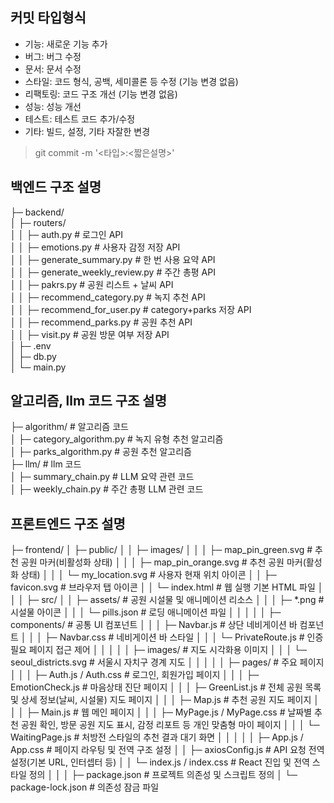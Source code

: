## 커밋 타입형식
- 기능: 새로운 기능 추가
- 버그: 버그 수정
- 문서: 문서 수정
- 스타일: 코드 형식, 공백, 세미콜론 등 수정 (기능 변경 없음)
- 리팩토링: 코드 구조 개선 (기능 변경 없음)
- 성능: 성능 개선
- 테스트: 테스트 코드 추가/수정
- 기타: 빌드, 설정, 기타 자잘한 변경

> git commit -m '<타입>:<짧은설명>'

## 백엔드 구조 설명

  ├─ backend/  
  │   ├─ routers/  
  │   │   ├─ auth.py # 로그인 API  
  │   │   ├─ emotions.py # 사용자 감정 저장 API  
  │   │   ├─ generate_summary.py # 한 번 사용 요약 API  
  │   │   ├─ generate_weekly_review.py # 주간 총평 API  
  │   │   ├─ pakrs.py # 공원 리스트 + 날씨 API  
  │   │   ├─ recommend_category.py # 녹지 추천 API  
  │   │   ├─ recommend_for_user.py # category+parks 저장 API  
  │   │   ├─ recommend_parks.py # 공원 추천 API  
  │   │   ├─ visit.py # 공원 방문 여부 저장 API  
  │   ├─ .env  
  │   ├─ db.py  
  │   └─ main.py  

## 알고리즘, llm 코드 구조 설명
  ├─ algorithm/ # 알고리즘 코드  
  │   ├─ category_algorithm.py # 녹지 유형 추천 알고리즘  
  │   ├─ parks_algorithm.py # 공원 추천 알고리즘  
  ├─ llm/ # llm 코드  
  │   ├─ summary_chain.py # LLM 요약 관련 코드  
  │   ├─ weekly_chain.py # 주간 총평 LLM 관련 코드  

## 프론트엔드 구조 설명
├─ frontend/
│  ├─ public/
│  │  ├─ images/
│  │  │  ├─ map_pin_green.svg      # 추천 공원 마커(비활성화 상태)
│  │  │  ├─ map_pin_orange.svg     # 추천 공원 마커(활성화 상태)
│  │  │  └─ my_location.svg        # 사용자 현재 위치 아이콘
│  │  ├─ favicon.svg               # 브라우저 탭 아이콘
│  │  └─ index.html                # 웹 실행 기본 HTML 파일
│  │
│  ├─ src/
│  │  ├─ assets/                   # 공원 시설물 및 애니메이션 리소스
│  │  │  ├─ *.png                  # 시설물 아이콘
│  │  │  └─ pills.json             # 로딩 애니메이션 파일
│  │  │
│  │  ├─ components/               # 공통 UI 컴포넌트
│  │  │  ├─ Navbar.js              # 상단 네비게이션 바 컴포넌트
│  │  │  ├─ Navbar.css             # 네비게이션 바 스타일
│  │  │  └─ PrivateRoute.js        # 인증 필요 페이지 접근 제어
│  │  │
│  │  ├─ images/                   # 지도 시각화용 이미지
│  │  │  └─ seoul_districts.svg    # 서울시 자치구 경계 지도
│  │  │
│  │  ├─ pages/                    # 주요 페이지
│  │  │  ├─ Auth.js / Auth.css     # 로그인, 회원가입 페이지
│  │  │  ├─ EmotionCheck.js        # 마음상태 진단 페이지
│  │  │  ├─ GreenList.js           # 전체 공원 목록 및 상세 정보(날씨, 시설물) 지도 페이지
│  │  │  ├─ Map.js                 # 추천 공원 지도 페이지
│  │  │  ├─ Main.js                # 웹 메인 페이지
│  │  │  ├─ MyPage.js / MyPage.css # 날짜별 추천 공원 확인, 방문 공원 지도 표시, 감정 리포트 등 개인 맞춤형 마이 페이지
│  │  │  └─ WaitingPage.js         # 처방전 스타일의 추천 결과 대기 화면
│  │  │
│  │  ├─ App.js / App.css          # 페이지 라우팅 및 전역 구조 설정
│  │  ├─ axiosConfig.js            # API 요청 전역 설정(기본 URL, 인터셉터 등)
│  │  └─ index.js / index.css      # React 진입 및 전역 스타일 정의
│  │
│  ├─ package.json                 # 프로젝트 의존성 및 스크립트 정의
│  └─ package-lock.json            # 의존성 잠금 파일